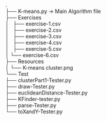 .  
├── K-means.py  -> Main Algorithm file  
├── Exercises  
│   ├── exercise-1.csv  
│   ├── exercise-2.csv  
│   ├── exercise-3.csv  
│   ├── exercise-4.csv  
│   ├── exercise-5.csv  
│ └── exercise-6.csv  
├── Resources  
│   └── K-means cluster.png  
└── Test  
    ├── clusterPart1-Tester.py  
    ├── draw-Tester.py  
    ├── euclideanDistance-Tester.py  
    ├── KFinder-tester.py  
    ├── parse-Tester.py  
    └── toXandY-Tester.py   
